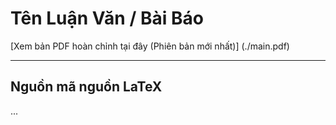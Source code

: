 # Tên Luận Văn / Bài Báo

[Xem bản PDF hoàn chỉnh tại đây (Phiên bản mới nhất)] (./main.pdf)

---

## Nguồn mã nguồn LaTeX
...